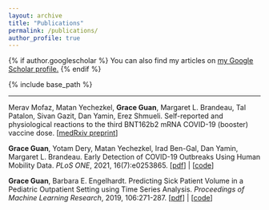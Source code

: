 ```yaml
---
layout: archive
title: "Publications"
permalink: /publications/
author_profile: true
---
```


{% if author.googlescholar %}
  You can also find my articles on <u><a href="{{author.googlescholar}}">my Google Scholar profile</a>.</u>
{% endif %}

{% include base_path %}


------

Merav Mofaz, Matan Yechezkel, **Grace Guan**, Margaret L. Brandeau, Tal Patalon, Sivan Gazit, Dan Yamin, Erez Shmueli. Self-reported and physiological reactions to the third BNT162b2 mRNA COVID-19 (booster) vaccine dose. [[medRxiv preprint](https://www.medrxiv.org/content/10.1101/2021.09.15.21263633v3)]


**Grace Guan**, Yotam Dery, Matan Yechezkel, Irad Ben-Gal, Dan Yamin, Margaret L. Brandeau. Early Detection of COVID-19 Outbreaks Using Human Mobility Data. *PLoS ONE*, 2021, 16(7):e0253865. [[pdf](https://journals.plos.org/plosone/article?id=10.1371/journal.pone.0253865)] | [[code](https://github.com/guanzgrace/early-detection-of-covid19)]


**Grace Guan**, Barbara E. Engelhardt. Predicting Sick Patient Volume in a Pediatric Outpatient Setting using Time Series Analysis. *Proceedings of Machine Learning Research*, 2019, 106:271-287. [[pdf](http://proceedings.mlr.press/v106/guan19a/guan19a.pdf)] | [[code](https://github.com/guanzgrace/predicting-patient-volume)]